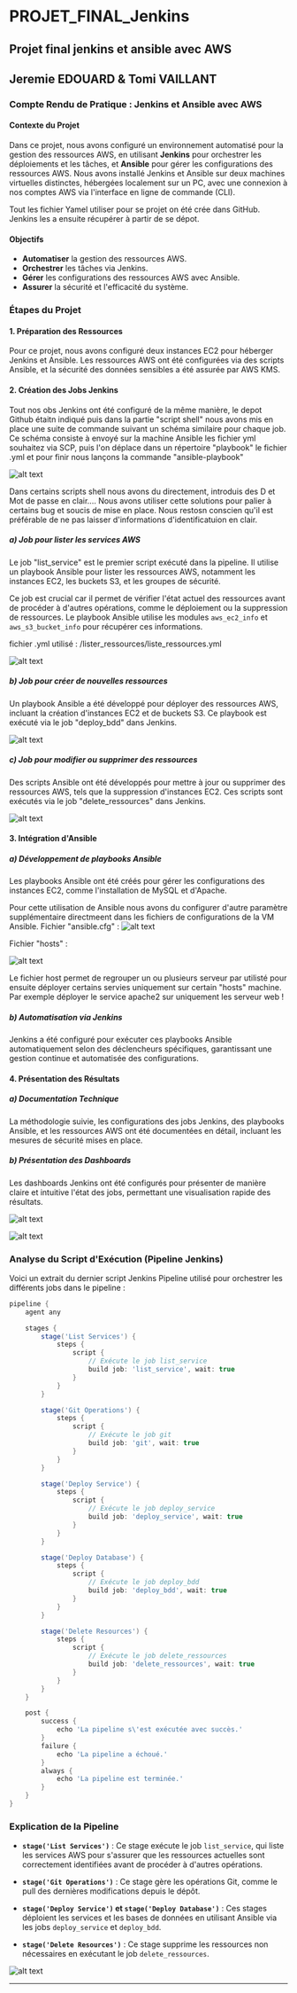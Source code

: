 # PROJET_FINAL_Jenkins
Projet final jenkins et ansible avec AWS
-----------------------------------------
Jeremie EDOUARD & Tomi VAILLANT
-----------------------------------------
### Compte Rendu de Pratique : Jenkins et Ansible avec AWS

#### Contexte du Projet

Dans ce projet, nous avons configuré un environnement automatisé pour la gestion des ressources AWS, en utilisant **Jenkins** pour orchestrer les déploiements et les tâches, et **Ansible** pour gérer les configurations des ressources AWS. Nous avons installé Jenkins et Ansible sur deux machines virtuelles distinctes, hébergées localement sur un PC, avec une connexion à nos comptes AWS via l'interface en ligne de commande (CLI).

Tout les fichier Yamel utiliser pour se projet on été crée dans GitHub. Jenkins les a ensuite récupérer à partir de se dépot.

#### Objectifs

- **Automatiser** la gestion des ressources AWS.
- **Orchestrer** les tâches via Jenkins.
- **Gérer** les configurations des ressources AWS avec Ansible.
- **Assurer** la sécurité et l'efficacité du système.

### Étapes du Projet

#### 1. Préparation des Ressources

Pour ce projet, nous avons configuré deux instances EC2 pour héberger Jenkins et Ansible. Les ressources AWS ont été configurées via des scripts Ansible, et la sécurité des données sensibles a été assurée par AWS KMS.

#### 2. Création des Jobs Jenkins

Tout nos obs Jenkins ont été configuré de la même manière, le depot Github étaitn indiqué puis dans la partie "script shell" nous avons mis en place une suite de commande suivant un schéma similaire pour chaque job.
Ce schéma consiste à envoyé sur la machine Ansible les fichier yml souhaitez via SCP, puis l'on déplace dans un répertoire "playbook" le fichier .yml et pour finir nous lançons la commande "ansible-playbook"

![alt text](https://github.com/tropizz/PROJET_FINAL_Jenkins/blob/main/screenshots/configuration_git.png)

Dans certains scripts shell nous avons du directement, introduis des D et Mot de passe en clair.... Nous avons utiliser cette solutions pour palier à certains bug et soucis de mise en place.
Nous restosn conscien qu'il est préférable de ne pas laisser d'informations d'identificatuion en clair.

##### a) Job pour lister les services AWS

Le job "list_service" est le premier script exécuté dans la pipeline. Il utilise un playbook Ansible pour lister les ressources AWS, notamment les instances EC2, les buckets S3, et les groupes de sécurité. 

Ce job est crucial car il permet de vérifier l'état actuel des ressources avant de procéder à d'autres opérations, comme le déploiement ou la suppression de ressources. Le playbook Ansible utilise les modules `aws_ec2_info` et `aws_s3_bucket_info` pour récupérer ces informations. 

fichier .yml utilisé : /lister_ressources/liste_ressources.yml

![alt text](https://github.com/tropizz/PROJET_FINAL_Jenkins/blob/main/screenshots/script_job_list_service.png)


##### b) Job pour créer de nouvelles ressources

Un playbook Ansible a été développé pour déployer des ressources AWS, incluant la création d'instances EC2 et de buckets S3. Ce playbook est exécuté via le job "deploy_bdd" dans Jenkins.

![alt text](https://github.com/tropizz/PROJET_FINAL_Jenkins/blob/main/screenshots/script_job_deploy_bdd.png)
 

##### c) Job pour modifier ou supprimer des ressources

Des scripts Ansible ont été développés pour mettre à jour ou supprimer des ressources AWS, tels que la suppression d'instances EC2. Ces scripts sont exécutés via le job "delete_ressources" dans Jenkins.

![alt text](https://github.com/tropizz/PROJET_FINAL_Jenkins/blob/main/screenshots/script_job_delete_ressources.png)

#### 3. Intégration d'Ansible

##### a) Développement de playbooks Ansible

Les playbooks Ansible ont été créés pour gérer les configurations des instances EC2, comme l'installation de MySQL et d'Apache.

Pour cette utilisation de Ansible nous avons du configurer d'autre paramètre supplémentaire directmeent dans les fichiers de configurations de la VM Ansible.
Fichier "ansible.cfg" :
![alt text](https://github.com/tropizz/PROJET_FINAL_Jenkins/blob/main/screenshots/fichier_ansible_cfg.png)

Fichier "hosts" :

![alt text](https://github.com/tropizz/PROJET_FINAL_Jenkins/blob/main/screenshots/fichier_ansible_hosts.png)

Le fichier host permet de regrouper un ou plusieurs serveur par utilisté pour ensuite déployer certains servies uniquement sur certain "hosts" machine.
Par exemple déployer le service apache2 sur uniquement les serveur web !

##### b) Automatisation via Jenkins

Jenkins a été configuré pour exécuter ces playbooks Ansible automatiquement selon des déclencheurs spécifiques, garantissant une gestion continue et automatisée des configurations.

#### 4. Présentation des Résultats

##### a) Documentation Technique

La méthodologie suivie, les configurations des jobs Jenkins, des playbooks Ansible, et les ressources AWS ont été documentées en détail, incluant les mesures de sécurité mises en place.

##### b) Présentation des Dashboards

Les dashboards Jenkins ont été configurés pour présenter de manière claire et intuitive l'état des jobs, permettant une visualisation rapide des résultats.

![alt text](https://github.com/tropizz/PROJET_FINAL_Jenkins/blob/main/screenshots/dashboard_jenkins.png)

![alt text](https://github.com/tropizz/PROJET_FINAL_Jenkins/blob/main/screenshots/repertoire_jenkins_workspace.png)


### Analyse du Script d'Exécution (Pipeline Jenkins)

Voici un extrait du dernier script Jenkins Pipeline utilisé pour orchestrer les différents jobs dans le pipeline :

```groovy
pipeline {
    agent any

    stages {
        stage('List Services') {
            steps {
                script {
                    // Exécute le job list_service
                    build job: 'list_service', wait: true
                }
            }
        }

        stage('Git Operations') {
            steps {
                script {
                    // Exécute le job git
                    build job: 'git', wait: true
                }
            }
        }

        stage('Deploy Service') {
            steps {
                script {
                    // Exécute le job deploy_service
                    build job: 'deploy_service', wait: true
                }
            }
        }

        stage('Deploy Database') {
            steps {
                script {
                    // Exécute le job deploy_bdd
                    build job: 'deploy_bdd', wait: true
                }
            }
        }

        stage('Delete Resources') {
            steps {
                script {
                    // Exécute le job delete_ressources
                    build job: 'delete_ressources', wait: true
                }
            }
        }
    }

    post {
        success {
            echo 'La pipeline s\'est exécutée avec succès.'
        }
        failure {
            echo 'La pipeline a échoué.'
        }
        always {
            echo 'La pipeline est terminée.'
        }
    }
}
```

### Explication de la Pipeline

- **`stage('List Services')`** : Ce stage exécute le job `list_service`, qui liste les services AWS pour s'assurer que les ressources actuelles sont correctement identifiées avant de procéder à d'autres opérations.

- **`stage('Git Operations')`** : Ce stage gère les opérations Git, comme le pull des dernières modifications depuis le dépôt.

- **`stage('Deploy Service')` et `stage('Deploy Database')`** : Ces stages déploient les services et les bases de données en utilisant Ansible via les jobs `deploy_service` et `deploy_bdd`.

- **`stage('Delete Resources')`** : Ce stage supprime les ressources non nécessaires en exécutant le job `delete_ressources`.

![alt text](https://github.com/tropizz/PROJET_FINAL_Jenkins/blob/main/screenshots/output_console_pipeline.png)

---
